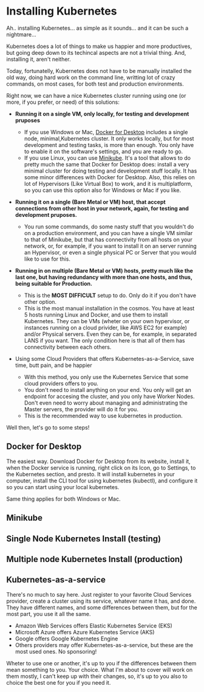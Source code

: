 # Installing Kubernetes

Ah.. installing Kubernetes... as simple as it sounds... and it can be such a nightmare...

Kubernetes does a lot of things to make us happier and more productives, but going deep down to its techincal aspects are not a trivial thing. And, installing it, aren't neither.

Today, fortunatelly, Kubernetes does not have to be manually installed the old way, doing hard work on the command line, writting lot of crazy commands, on most cases, for both test and production environments.

Right now, we can have a nice Kubernetes cluster running using one (or more, if you prefer, or need) of this solutions:
- **Running it on a single VM, only locally, for testing and development pruposes**
	- If you use Windows or Mac, [Docker for Desktop](https://www.docker.com/products/docker-desktop) includes a single node, minimal,Kubernetes cluster. It only works locally, but for most development and testing tasks, is more than enough. You only have to enable it on the software's settings, and you are ready to go.
	- If you use Linux, you can use [Minikube](https://kubernetes.io/docs/setup/learning-environment/minikube/). It's a tool that allows to do pretty much the same that Docker for Desktop does: install a very minimal cluster for doing testing and development stuff locally. It has some minor differences with Docker for Desktop. Also, this relies on lot of Hypervisors (Like Virtual Box) to work, and it is multiplatform, so you can use this option also for Windows or Mac if you like.
	
-  **Running it on a single (Bare Metal or VM) host, that accept connections from other host in your network, again, for testing and development pruposes.** 
	- You run some commands, do some nasty stuff that you wouldn't do on a production environment, and you can have a single VM similar to that of Minikube, but that has connectivity from all hosts on your network, or, for example, if you want to install it on an server running an Hypervisor, or even a single physical PC or Server that you would like to use for this.

- **Running in on multiple (Bare Metal or VM) hosts, pretty much like the last one, but having redundancy with more than one hosts, and thus, being suitable for Production.**
	- This is the **MOST DIFFICULT** setup to do. Only do it if you don't have other option.
    - This is the most manual installation in the cosmos. You have at least 5 hosts running Linux and Docker, and use them to install Kubernetes. They can be VMs (wheter on your own hypervisor, or instances running on a cloud privider, like AWS EC2 for example) and/or Physical servers. Even they can be, for example, in separated LANS if you want. The only condition here is that all of them has connectivity between each others.

- Using some Cloud Providers that offers Kubernetes-as-a-Service, save time, butt pain, and be happier
	- With this method, you only use the Kubernetes Service that some cloud providers offers to you.
	- You don't need to install anything on your end. You only will get an endpoint for accesing the cluster, and you only have Worker Nodes. Don't even need to worry about managing and administrating the Master servers, the provider will do it for you.
	- This is the recommended way to use kubernetes in production.

Well then, let's go to some steps!

## Docker for Desktop
The easiest way. Download Docker for Desktop from its website, install it, when the Docker service is running, right click on its Icon, go to Settings, to the Kubernetes section, and presto. It will install kubernetes in your computer, install the CLI tool for using kubernetes (kubectl), and configure it so you can start using your local kubernetes.

Same thing applies for both Windows or Mac.

## Minikube

## Single Node Kubernetes Install (testing)

## Multiple node Kubernetes Install (production)

## Kubernetes-as-a-service

There's no much to say here. Just register to your favorite Cloud Services provider, create a cluster using its service, whatever name it has, and done.
They have different names, and some differences between them, but for the most part, you use it all the same.
- Amazon Web Services offers Elastic Kubernetes Service (EKS)
- Microsoft Azure offers Azure Kubernetes Service (AKS)
- Google offers Google Kubernetes Engine
- Others providers may offer Kubernetes-as-a-service, but these are the most used ones. No sponsoring! 

Wheter to use one or another, it's up to you if the differences between them mean something to you. Your choice. What I'm about to cover will work on them mostly, I can't keep up with their changes, so, it's up to you also to choice the best one for you if you need it.
